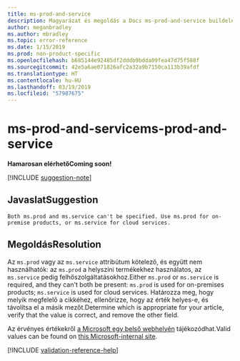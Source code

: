 ```yaml
---
title: ms-prod-and-service
description: Magyarázat és megoldás a Docs ms-prod-and-service buildelési problémájára
author: meganbradley
ms.author: mbradley
ms.topic: error-reference
ms.date: 1/15/2019
ms.prod: non-product-specific
ms.openlocfilehash: b685144e92485df2dddb9bdda09fea47d75f588f
ms.sourcegitcommit: 42e5a6ae071826afc2a32a9b7150ca113b39afdf
ms.translationtype: HT
ms.contentlocale: hu-HU
ms.lasthandoff: 03/19/2019
ms.locfileid: "57987675"
---
```

# <a name="ms-prod-and-service"></a><span data-ttu-id="d396f-103">ms-prod-and-service</span><span class="sxs-lookup"><span data-stu-id="d396f-103">ms-prod-and-service</span></span>

<span data-ttu-id="d396f-104">**Hamarosan elérhető**</span><span class="sxs-lookup"><span data-stu-id="d396f-104">**Coming soon!**</span></span>

[!INCLUDE [suggestion-note](includes/suggestion-note.md)]

## <a name="suggestion"></a><span data-ttu-id="d396f-105">Javaslat</span><span class="sxs-lookup"><span data-stu-id="d396f-105">Suggestion</span></span>

`Both ms.prod and ms.service can't be specified. Use ms.prod for on-premise products, or ms.service for cloud services.`

## <a name="resolution"></a><span data-ttu-id="d396f-106">Megoldás</span><span class="sxs-lookup"><span data-stu-id="d396f-106">Resolution</span></span>

<span data-ttu-id="d396f-107">Az `ms.prod` vagy az `ms.service` attribútum kötelező, és együtt nem használhatók: az `ms.prod` a helyszíni termékekhez használatos, az `ms.service` pedig felhőszolgáltatásokhoz.</span><span class="sxs-lookup"><span data-stu-id="d396f-107">Either `ms.prod` or `ms.service` is required, and they can't both be present: `ms.prod` is used for on-premises products; `ms.service` is used for cloud services.</span></span> <span data-ttu-id="d396f-108">Határozza meg, hogy melyik megfelelő a cikkéhez, ellenőrizze, hogy az érték helyes-e, és távolítsa el a másik mezőt.</span><span class="sxs-lookup"><span data-stu-id="d396f-108">Determine which is appropriate for your article, verify that the value is correct, and remove the other field.</span></span>

<span data-ttu-id="d396f-109">Az érvényes értékekről [a Microsoft egy belső webhelyén](https://docsmetadatatool.azurewebsites.net/allowlists) tájékozódhat.</span><span class="sxs-lookup"><span data-stu-id="d396f-109">Valid values can be found on [this Microsoft-internal site](https://docsmetadatatool.azurewebsites.net/allowlists).</span></span>

<!--make sure to add this file to your includes folder and verify the path-->
[!INCLUDE [validation-reference-help](includes/validation-reference-help.md)]
